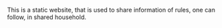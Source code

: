 This is a static website, that is used to share information of rules, one can follow, in shared household.
